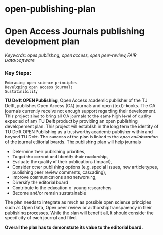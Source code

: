 # open-publishing-plan
# Open Access Journals publishing development plan #

*Keywords: open publishing, open access, open peer-review, FAIR Data/Software*

### Key Steps: ###
    Embracing open science principles
    Developing open access journals
    Sustatinibility

**TU Delft OPEN Publishing**, Open Access academic publisher of the TU Delft, publishes Open Access (OA) journals and open (text)-books. The OA journals currently receive not enough support regarding their development. This project aims to bring all OA journals to the same high level of quality expected of any TU Delft product by providing an open publishing developement plan. This project will establish in the long term the identity of TU Delft OPEN Publishing as a trustworthy academic publisher within and beyond TU Delft. The success of the plan is linked to the *open collaboration* of the journal editorial boards. 
The publishing plan will help journals
- Determine their publishing priorities, 
- Target the correct and Identify their readership,
- Evaluate the quality of their publications (Impact), 
- Consider other publishing options (e.g. special Issues, new article types, publishing peer review comments, cascading),  
- Improve communications and networking,
- Diversify the editorial board 
- Contribute to the education of young researchers
- Become and/or remain sustatainable

The plan needs to integrate as much as possible open science principles such as Open Data, Open peer review or authorship transparency in their publishing processes. While the plan will benefit all, It should consider the specificity of each journal and filed.

**Overall the plan has to demonstrate its value to the editorial board.**

